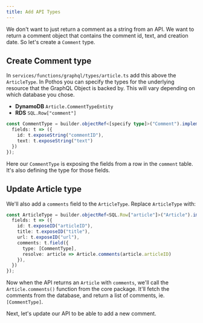```yaml
---
title: Add API Types
---
```


We don't want to just return a comment as a string from an API. We want to return a comment object that contains the comment id, text, and creation date. So let's create a `Comment` type.

## Create Comment type

In `services/functions/graphql/types/article.ts` add this above the `ArticleType`. In Pothos you can specify the types for the underlying resource that the GraphQL Object is backed by. This will vary depending on which database you chose.

- **DynamoDB** `Article.CommentTypeEntity`
- **RDS** `SQL.Row["comment"]`

```ts
const CommentType = builder.objectRef<[specify type]>("Comment").implement({
  fields: t => ({
    id: t.exposeString("commentID"),
    text: t.exposeString("text")
  })
});
```

Here our `CommentType` is exposing the fields from a row in the `comment` table. It's also defining the type for those fields.

## Update Article type

We'll also add a `comments` field to the `ArticleType`. Replace `ArticleType` with:

```ts {6-9}
const ArticleType = builder.objectRef<SQL.Row["article"]>("Article").implement({
  fields: t => ({
    id: t.exposeID("articleID"),
    title: t.exposeID("title"),
    url: t.exposeID("url"),
    comments: t.field({
      type: [CommentType],
      resolve: article => Article.comments(article.articleID)
    }),
  })
});
```

Now when the API returns an `Article` with `comments`, we'll call the `Article.comments()` function from the core package. It'll fetch the comments from the database, and return a list of comments, ie. `[CommentType]`.

Next, let's update our API to be able to add a new comment.

